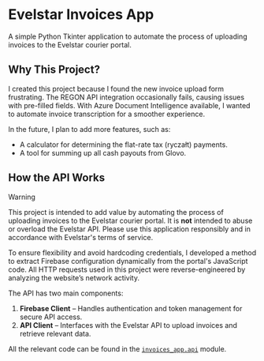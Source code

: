 # Evelstar Invoices App

A simple Python Tkinter application to automate the process of uploading invoices to the Evelstar courier portal.

## Why This Project?

I created this project because I found the new invoice upload form frustrating. The REGON API integration occasionally fails, causing issues with pre-filled fields. With Azure Document Intelligence available, I wanted to automate invoice transcription for a smoother experience.

In the future, I plan to add more features, such as:
- A calculator for determining the flat-rate tax (ryczałt) payments.
- A tool for summing up all cash payouts from Glovo.

## How the API Works
> [!WARNING]
> This project is intended to add value by automating the process of uploading invoices to the Evelstar courier portal.
> It is **not** intended to abuse or overload the Evelstar API.
> Please use this application responsibly and in accordance with Evelstar's terms of service.

To ensure flexibility and avoid hardcoding credentials, I developed a method to extract Firebase configuration dynamically from the portal's JavaScript code. All HTTP requests used in this project were reverse-engineered by analyzing the website’s network activity.

The API has two main components:
1. **Firebase Client** – Handles authentication and token management for secure API access.
2. **API Client** – Interfaces with the Evelstar API to upload invoices and retrieve relevant data.

All the relevant code can be found in the [`invoices_app.api`](./invoices_app/api) module.
